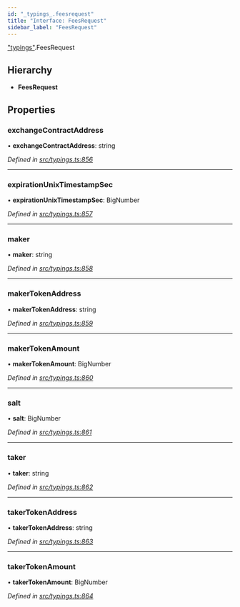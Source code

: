 ```yaml
---
id: "_typings_.feesrequest"
title: "Interface: FeesRequest"
sidebar_label: "FeesRequest"
---
```


["typings"](../modules/_typings_.md).FeesRequest

## Hierarchy

* **FeesRequest**

## Properties

### exchangeContractAddress

•  **exchangeContractAddress**: string

*Defined in [src/typings.ts:856](https://github.com/trustlines-protocol/clientlib/blob/8b30ce1/src/typings.ts#L856)*

___

### expirationUnixTimestampSec

•  **expirationUnixTimestampSec**: BigNumber

*Defined in [src/typings.ts:857](https://github.com/trustlines-protocol/clientlib/blob/8b30ce1/src/typings.ts#L857)*

___

### maker

•  **maker**: string

*Defined in [src/typings.ts:858](https://github.com/trustlines-protocol/clientlib/blob/8b30ce1/src/typings.ts#L858)*

___

### makerTokenAddress

•  **makerTokenAddress**: string

*Defined in [src/typings.ts:859](https://github.com/trustlines-protocol/clientlib/blob/8b30ce1/src/typings.ts#L859)*

___

### makerTokenAmount

•  **makerTokenAmount**: BigNumber

*Defined in [src/typings.ts:860](https://github.com/trustlines-protocol/clientlib/blob/8b30ce1/src/typings.ts#L860)*

___

### salt

•  **salt**: BigNumber

*Defined in [src/typings.ts:861](https://github.com/trustlines-protocol/clientlib/blob/8b30ce1/src/typings.ts#L861)*

___

### taker

•  **taker**: string

*Defined in [src/typings.ts:862](https://github.com/trustlines-protocol/clientlib/blob/8b30ce1/src/typings.ts#L862)*

___

### takerTokenAddress

•  **takerTokenAddress**: string

*Defined in [src/typings.ts:863](https://github.com/trustlines-protocol/clientlib/blob/8b30ce1/src/typings.ts#L863)*

___

### takerTokenAmount

•  **takerTokenAmount**: BigNumber

*Defined in [src/typings.ts:864](https://github.com/trustlines-protocol/clientlib/blob/8b30ce1/src/typings.ts#L864)*
